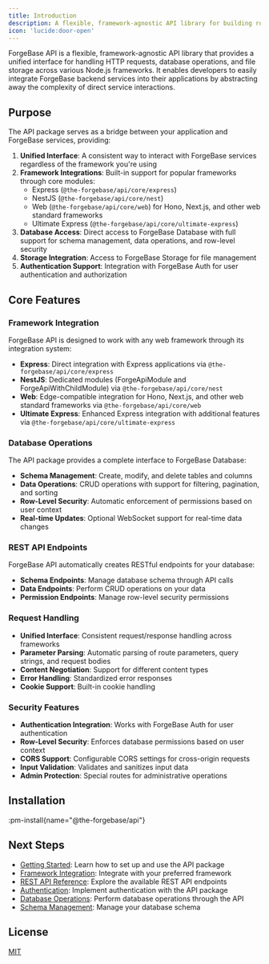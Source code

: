 ```yaml
---
title: Introduction
description: A flexible, framework-agnostic API library for building robust backend services with built-in database and storage capabilities
icon: 'lucide:door-open'
---
```


ForgeBase API is a flexible, framework-agnostic API library that provides a unified interface for handling HTTP requests, database operations, and file storage across various Node.js frameworks. It enables developers to easily integrate ForgeBase backend services into their applications by abstracting away the complexity of direct service interactions.

## Purpose

The API package serves as a bridge between your application and ForgeBase services, providing:

1. **Unified Interface**: A consistent way to interact with ForgeBase services regardless of the framework you're using
2. **Framework Integrations**: Built-in support for popular frameworks through core modules:
   - Express (`@the-forgebase/api/core/express`)
   - NestJS (`@the-forgebase/api/core/nest`)
   - Web (`@the-forgebase/api/core/web`) for Hono, Next.js, and other web standard frameworks
   - Ultimate Express (`@the-forgebase/api/core/ultimate-express`)
3. **Database Access**: Direct access to ForgeBase Database with full support for schema management, data operations, and row-level security
4. **Storage Integration**: Access to ForgeBase Storage for file management
5. **Authentication Support**: Integration with ForgeBase Auth for user authentication and authorization

## Core Features

### Framework Integration

ForgeBase API is designed to work with any web framework through its integration system:

- **Express**: Direct integration with Express applications via `@the-forgebase/api/core/express`
- **NestJS**: Dedicated modules (ForgeApiModule and ForgeApiWithChildModule) via `@the-forgebase/api/core/nest`
- **Web**: Edge-compatible integration for Hono, Next.js, and other web standard frameworks via `@the-forgebase/api/core/web`
- **Ultimate Express**: Enhanced Express integration with additional features via `@the-forgebase/api/core/ultimate-express`

### Database Operations

The API package provides a complete interface to ForgeBase Database:

- **Schema Management**: Create, modify, and delete tables and columns
- **Data Operations**: CRUD operations with support for filtering, pagination, and sorting
- **Row-Level Security**: Automatic enforcement of permissions based on user context
- **Real-time Updates**: Optional WebSocket support for real-time data changes

### REST API Endpoints

ForgeBase API automatically creates RESTful endpoints for your database:

- **Schema Endpoints**: Manage database schema through API calls
- **Data Endpoints**: Perform CRUD operations on your data
- **Permission Endpoints**: Manage row-level security permissions

### Request Handling

- **Unified Interface**: Consistent request/response handling across frameworks
- **Parameter Parsing**: Automatic parsing of route parameters, query strings, and request bodies
- **Content Negotiation**: Support for different content types
- **Error Handling**: Standardized error responses
- **Cookie Support**: Built-in cookie handling

### Security Features

- **Authentication Integration**: Works with ForgeBase Auth for user authentication
- **Row-Level Security**: Enforces database permissions based on user context
- **CORS Support**: Configurable CORS settings for cross-origin requests
- **Input Validation**: Validates and sanitizes input data
- **Admin Protection**: Special routes for administrative operations

## Installation

:pm-install{name="@the-forgebase/api"}

## Next Steps

- [Getting Started](/api/getting-started): Learn how to set up and use the API package
- [Framework Integration](/api/framework-integration): Integrate with your preferred framework
- [REST API Reference](/api/rest-api-reference): Explore the available REST API endpoints
- [Authentication](/api/authentication): Implement authentication with the API package
- [Database Operations](/api/database-operations): Perform database operations through the API
- [Schema Management](/api/schema-management): Manage your database schema

## License

[MIT](https://github.com/The-ForgeBase/forgebase-ts/blob/main/LICENSE)
